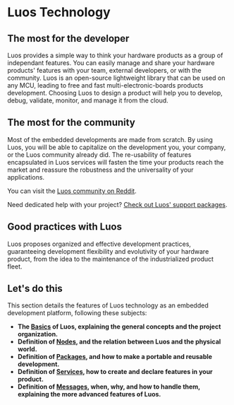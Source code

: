 # Luos Technology

## The most for the developer

Luos provides a simple way to think your hardware products as a group of independant features. You can easily manage and share your hardware products' features with your team, external developers, or with the community.
Luos is an open-source lightweight library that can be used on any MCU, leading to free and fast multi-electronic-boards products development. Choosing Luos to design a product will help you to develop, debug, validate, monitor, and manage it from the cloud.


## The most for the community

Most of the embedded developments are made from scratch. By using Luos, you will be able to capitalize on the development you, your company, or the Luos community already did. The re-usability of features encapsulated in Luos services will fasten the time your products reach the market and reassure the robustness and the universality of your applications.

You can visit the <a href="https://www.reddit.com/r/Luos/" target ="_blank">Luos community on Reddit</a>.

Need dedicated help with your project? <a href="https://www.luos.io/support" target ="_blank">Check out Luos' support packages</a>.


## Good practices with Luos

Luos proposes organized and effective development practices, guaranteeing development flexibility and evolutivity of your hardware product, from the idea to the maintenance of the industrialized product fleet.

## Let's do this

This section details the features of Luos technology as an embedded development platform, following these subjects:

 - **The [Basics](/luos-technology/basics/basics.md) of Luos, explaining the general concepts and the project organization.**
 - **Definition of [Nodes](/luos-technology/node/node.md), and the relation between Luos and the physical world.**
 - **Definition of [Packages](/luos-technology/package/package.md), and how to make a portable and reusable development.**
 - **Definition of [Services](/luos-technology/services/services.md), how to create and declare features in your product.**
 - **Definition of [Messages](/luos-technology/message/message.md), when, why, and how to handle them, explaining the more advanced features of Luos.**

